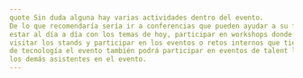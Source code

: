 ```yaml
---
quote Sin duda alguna hay varias actividades dentro del evento.
De lo que recomendaría sería ir a conferencias que pueden ayudar a su formación o que le permitan
estar al día a día con los temas de hoy, participar en workshops donde pueda adquirir nuevas habilidades y conocer a personas interesadas en el mismo tema,
visitar los stands y participar en los eventos o retos internos que tienen para los asistentes (hasta podría llevarse un premio XD). Aunque se trate
de tecnología el evento también podrá participar en eventos de talent land (talent match o Djs) donde pueda divertirse con
los demás asistentes en el evento.
---
```

